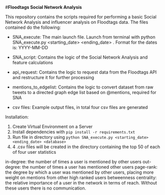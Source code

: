 #**Floodtags Social Network Analysis**

This repository contains the scripts required for performing a basic Social Network Analysis and influencer analysis on Floodtags data. The files contained do the following:

* SNA_execute: The main launch file. Launch from terminal with python SNA_execute.py <starting_date> <ending_date> <database>. Format for the dates is: YYYY-MM-DD

* SNA_script: Contains the logic of the Social Network Analysis and feature calculations

* api_request: Contains the logic to request data from the Floodtags API and restructure it for further processing

* mentions_to_edgelist: Contains the logic to convert dataset from raw tweets to a directed graph edge list based on @mentions, required for SNA

* csv files: Example output files, in total four csv files are generated

Installation:

1. Create Virtual Environment on a Server
2. Install dependencies with `pip install -r requirements.txt`
3. Run file in directory using `python SNA_execute.py <starting_date> <ending_date> <database>`
4. 4 .csv files will be created in the directory containing the top 50 of each of four user statistics

in-degree: the number of times a user is mentioned by other users
out-degree: the number of times a user has mentioned other users
page-rank: the degree by which a user was mentioned by other users, placing more weight on mentions from other high ranked users
betweenness centrality: the relative importance of a user in the network in terms of reach. Without these users there is no communication. 
